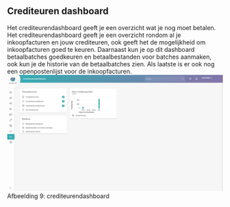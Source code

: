 ## Crediteuren dashboard
Het crediteurendashboard geeft je een overzicht wat je nog moet betalen. 
Het crediteurendashboard geeft je een overzicht rondom al je inkoopfacturen en jouw crediteuren, ook geeft het de mogelijkheid om inkoopfacturen goed te keuren. Daarnaast kun je op dit dashboard betaalbatches goedkeuren en betaalbestanden voor batches aanmaken, ook kun je de historie van de betaalbatches zien. Als laatste is er ook nog een openpostenlijst voor de inkoopfacturen. 
<img src="/images/afbeelding11.png" >
Afbeelding 9: crediteurendashboard





